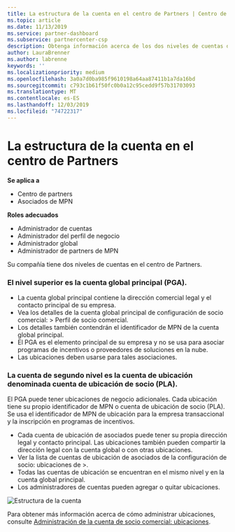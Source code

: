 ```yaml
---
title: La estructura de la cuenta en el centro de Partners | Centro de Partners
ms.topic: article
ms.date: 11/13/2019
ms.service: partner-dashboard
ms.subservice: partnercenter-csp
description: Obtenga información acerca de los dos niveles de cuentas del centro de Partners, la cuenta global principal (PGA) y la cuenta de ubicación de asociados (PLA).
author: LauraBrenner
ms.author: labrenne
keywords: ''
ms.localizationpriority: medium
ms.openlocfilehash: 3a0a7d0ba985f9610198a64aa87411b1a7da16bd
ms.sourcegitcommit: c793c1b61f50fc0b0a12c95cedd9f57b31703093
ms.translationtype: MT
ms.contentlocale: es-ES
ms.lasthandoff: 12/03/2019
ms.locfileid: "74722317"
---
```

# <a name="the-account-structure-in-partner-center"></a>La estructura de la cuenta en el centro de Partners

**Se aplica a**

- Centro de partners
- Asociados de MPN

**Roles adecuados**

- Administrador de cuentas
- Administrador del perfil de negocio
- Administrador global
- Administrador de partners de MPN

Su compañía tiene dos niveles de cuentas en el centro de Partners.

### <a name="the-top-level-is-the-primary-global-account-pga"></a>El nivel superior es la cuenta global principal (PGA).

- La cuenta global principal contiene la dirección comercial legal y el contacto principal de su empresa. 
- Vea los detalles de la cuenta global principal de configuración de socio comercial: > Perfil de socio comercial.
- Los detalles también contendrán el identificador de MPN de la cuenta global principal. 
- El PGA es el elemento principal de su empresa y no se usa para asociar programas de incentivos o proveedores de soluciones en la nube. 
- Las ubicaciones deben usarse para tales asociaciones.

### <a name="the-second-level-account-is-the-location-account-called-partner-location-account-pla"></a>La cuenta de segundo nivel es la cuenta de ubicación denominada cuenta de ubicación de socio (PLA).

El PGA puede tener ubicaciones de negocio adicionales. Cada ubicación tiene su propio identificador de MPN o cuenta de ubicación de socio (PLA). Se usa el identificador de MPN de ubicación para la empresa transaccional y la inscripción en programas de incentivos.

- Cada cuenta de ubicación de asociados puede tener su propia dirección legal y contacto principal. Las ubicaciones también pueden compartir la dirección legal con la cuenta global o con otras ubicaciones.
- Ver la lista de cuentas de ubicación de asociados de la configuración de socio: ubicaciones de >.
- Todas las cuentas de ubicación se encuentran en el mismo nivel y en la cuenta global principal.
- Los administradores de cuentas pueden agregar o quitar ubicaciones.

![Estructura de la cuenta](images/accountstructure.png)

Para obtener más información acerca de cómo administrar ubicaciones, consulte [Administración de la cuenta de socio comercial: ubicaciones](manage-locations.md). 




















